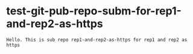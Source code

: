 # test-git-pub-repo-subm-for-rep1-and-rep2-as-https

```
Hello. This is sub repo rep1-and-rep2-as-https for rep1 and rep2 as https
```
